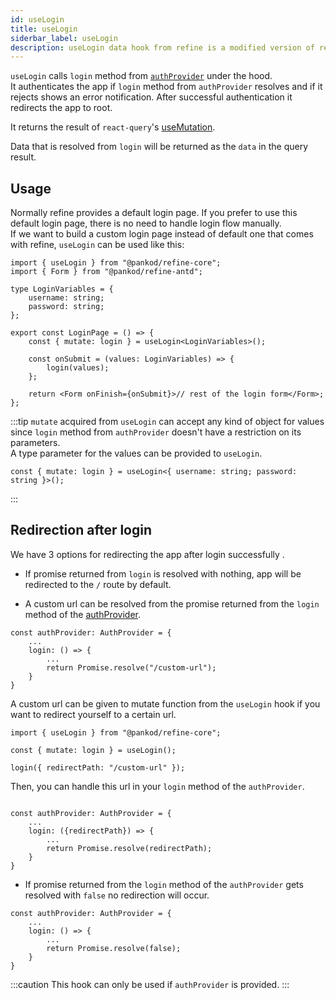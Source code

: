 ```yaml
---
id: useLogin
title: useLogin
siderbar_label: useLogin
description: useLogin data hook from refine is a modified version of react-query's useMutation for authenttication.
---
```


`useLogin` calls `login` method from [`authProvider`](/core/providers/auth-provider.md) under the hood.  
It authenticates the app if `login` method from `authProvider` resolves and if it rejects shows an error notification. After successful authentication it redirects the app to root.

It returns the result of `react-query`'s [useMutation](https://react-query.tanstack.com/reference/useMutation).

Data that is resolved from `login` will be returned as the `data` in the query result.

## Usage

Normally refine provides a default login page. If you prefer to use this default login page, there is no need to handle login flow manually.  
If we want to build a custom login page instead of default one that comes with refine, `useLogin` can be used like this:

```tsx title="pages/customLoginPage"
import { useLogin } from "@pankod/refine-core";
import { Form } from "@pankod/refine-antd";

type LoginVariables = {
    username: string;
    password: string;
};

export const LoginPage = () => {
    const { mutate: login } = useLogin<LoginVariables>();

    const onSubmit = (values: LoginVariables) => {
        login(values);
    };

    return <Form onFinish={onSubmit}>// rest of the login form</Form>;
};
```

:::tip
`mutate` acquired from `useLogin` can accept any kind of object for values since `login` method from `authProvider` doesn't have a restriction on its parameters.  
A type parameter for the values can be provided to `useLogin`.

```tsx
const { mutate: login } = useLogin<{ username: string; password: string }>();
```

:::

## Redirection after login

We have 3 options for redirecting the app after login successfully .

-   If promise returned from `login` is resolved with nothing, app will be redirected to the `/` route by default.

-   A custom url can be resolved from the promise returned from the `login` method of the [authProvider](/core/providers/auth-provider.md).

```tsx
const authProvider: AuthProvider = {
    ...
    login: () => {
        ...
        return Promise.resolve("/custom-url");
    }
}
```

A custom url can be given to mutate function from the `useLogin` hook if you want to redirect yourself to a certain url.

```tsx
import { useLogin } from "@pankod/refine-core";

const { mutate: login } = useLogin();

login({ redirectPath: "/custom-url" });
```

Then, you can handle this url in your `login` method of the `authProvider`.

```tsx

const authProvider: AuthProvider = {
    ...
    login: ({redirectPath}) => {
        ...
        return Promise.resolve(redirectPath);
    }
}

```

-   If promise returned from the `login` method of the `authProvider` gets resolved with `false` no redirection will occur.

```tsx
const authProvider: AuthProvider = {
    ...
    login: () => {
        ...
        return Promise.resolve(false);
    }
}
```

:::caution
This hook can only be used if `authProvider` is provided.
:::